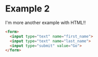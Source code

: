# Example 2

I'm more another example with HTML!!

```html
<form>
  <input type="text" name="first_name">
  <input type="text" name="last_name">
  <input type="submit" value="Go">
</form>
```
